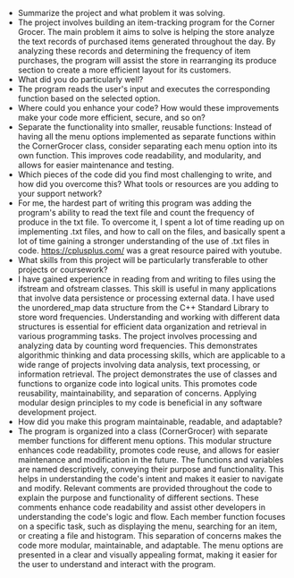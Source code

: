 - Summarize the project and what problem it was solving.
- The project involves building an item-tracking program for the Corner Grocer. The main problem it aims to solve is helping the store analyze the text records of purchased items generated throughout the day. By analyzing these records and determining the frequency of item purchases, the program will assist the store in rearranging its produce section to create a more efficient layout for its customers.
- What did you do particularly well?
- The program reads the user's input and executes the corresponding function based on the selected option.
- Where could you enhance your code? How would these improvements make your code more efficient, secure, and so on?
- Separate the functionality into smaller, reusable functions: Instead of having all the menu options implemented as separate functions within the CornerGrocer class, consider separating each menu option into its own function. This improves code readability, and modularity, and allows for easier maintenance and testing.
- Which pieces of the code did you find most challenging to write, and how did you overcome this? What tools or resources are you adding to your support network?
- For me, the hardest part of writing this program was adding the program's ability to read the text file and count the frequency of produce in the txt file. To overcome it, I spent a lot of time reading up on implementing .txt files, and how to call on the files, and basically spent a lot of time gaining a stronger understanding of the use of .txt files in code. https://cplusplus.com/ was a great resource paired with youtube.
- What skills from this project will be particularly transferable to other projects or coursework?
- I have gained experience in reading from and writing to files using the ifstream and ofstream classes. This skill is useful in many applications that involve data persistence or processing external data. I have used the unordered_map data structure from the C++ Standard Library to store word frequencies. Understanding and working with different data structures is essential for efficient data organization and retrieval in various programming tasks. The project involves processing and analyzing data by counting word frequencies. This demonstrates algorithmic thinking and data processing skills, which are applicable to a wide range of projects involving data analysis, text processing, or information retrieval. The project demonstrates the use of classes and functions to organize code into logical units. This promotes code reusability, maintainability, and separation of concerns. Applying modular design principles to my code is beneficial in any software development project.
- How did you make this program maintainable, readable, and adaptable?
- The program is organized into a class (CornerGrocer) with separate member functions for different menu options. This modular structure enhances code readability, promotes code reuse, and allows for easier maintenance and modification in the future. The functions and variables are named descriptively, conveying their purpose and functionality. This helps in understanding the code's intent and makes it easier to navigate and modify. Relevant comments are provided throughout the code to explain the purpose and functionality of different sections. These comments enhance code readability and assist other developers in understanding the code's logic and flow. Each member function focuses on a specific task, such as displaying the menu, searching for an item, or creating a file and histogram. This separation of concerns makes the code more modular, maintainable, and adaptable. The menu options are presented in a clear and visually appealing format, making it easier for the user to understand and interact with the program.

